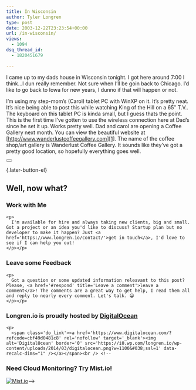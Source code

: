 ```yaml
---
title: In Wisconsin
author: Tyler Longren
type: post
date: 2003-12-22T23:23:54+00:00
url: /in-wisconsin/
views:
  - 1094
dsq_thread_id:
  - 1820451679

---
```

I came up to my dads house in Wisconsin tonight. I got here around 7:00 I think&#8230;I dun really remember. Not sure when I&#8217;ll be goin back to Chicago. I&#8217;d like to go back to Iowa for new years, I dunno if that will happen or not.

I&#8217;m using my step-mom&#8217;s (Carol) tablet PC with WinXP on it. It&#8217;s pretty neat. It&#8217;s nice being able to post this while watching King of the Hill on a 65&#8243; T.V.. The keyboard on this tablet PC is kinda small, but I guess thats the point. This is the first time I&#8217;ve gotten to use the wireless connection here at Dad&#8217;s since he set it up. Works pretty well. Dad and carol are opening a Coffee Gallery next month. You can view the beautiful website at [http://www.wanderlustcoffeegallery.com][1]. The name of the coffee shop/art gallery is Wanderlust Coffee Gallery. It sounds like they&#8217;ve got a pretty good location, so hopefully everything goes well. 

<div class="wpulike wpulike-default " >
  <div class="wp_ulike_general_class wp_ulike_is_not_liked">
    <button type="button"
					aria-label="Like Button"
					data-ulike-id="1611"
					data-ulike-nonce="9bab2bca6f"
					data-ulike-type="likeThis"
					data-ulike-template="wpulike-default"
					data-ulike-display-likers="0"
					data-ulike-disable-pophover="0"
					class="wp_ulike_btn wp_ulike_put_image wp_likethis_1611"></button><span class="count-box"></span>
  </div>
</div>

[][2]{.later-button-el}

<div class='what-next'>
  <h2>
    Well, now what?
  </h2>
  
  <div class='hire'>
    <h3>
      Work with Me
    </h3>
    
    <p>
      I'm available for hire and always taking new clients, big and small. Got a project or an idea you'd like to discuss? Startup plan but no developer to make it happen? Just <a href='https://www.longren.io/contact/'>get in touch</a>, I'd love to see if I can help you out!
    </p></p>
  </div>
  
  <div class='hire'>
    <h3>
      Leave some Feedback
    </h3>
    
    <p>
      Got a question or some updated information releavant to this post? Please, <a href='#respond' title='Leave a comment'>leave a comment</a>! The comments are a great way to get help, I read them all and reply to nearly every comment. Let's talk. 😀
    </p></p>
  </div>
  
  <div class='now-what-bottom-ad'>
    <h3>
      Longren.io is proudly hosted by <a href='https://www.digitalocean.com/?refcode=cbf49d0481c8'>DigitalOcean</a>
    </h3>
    
    <p>
      <span class='do_link'><a href='https://www.digitalocean.com/?refcode=cbf49d0481c8' rel='nofollow' target='_blank'><img alt='DigitalOcean' border='0' src='https://i0.wp.com/longren.io/wp-content/uploads/2014/03/digitalocean.png?w=1100&#038;ssl=1' data-recalc-dims="1" /></a></span><br /> <!--

<h3>Need Cloud Monitoring? Try Mist.io!</h3>

<span class='do_link'><a href='http://mist.io/?ref=tyler' rel='nofollow' target='_blank'><img alt='Mist.io' border='0' src='https://i0.wp.com/longren.io/wp-content/uploads/2014/04/mistio.jpg?w=1100&#038;ssl=1' data-recalc-dims="1"></a></span>--></div> </div>

 [1]: http://www.wanderlustcoffeegallery.com "Wanderlust Coffee Gallery"
 [2]: #